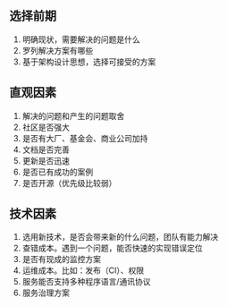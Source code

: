 ## 选择前期

1. 明确现状，需要解决的问题是什么
2. 罗列解决方案有哪些
3. 基于架构设计思想，选择可接受的方案

## 直观因素

1. 解决的问题和产生的问题取舍
2. 社区是否强大
3. 是否有大厂、基金会、商业公司加持
4. 文档是否完善
5. 更新是否迅速
6. 是否已有成功的案例
7. 是否开源（优先级比较弱）

## 技术因素

1. 选用新技术，是否会带来新的什么问题，团队有能力解决
2. 查错成本。遇到一个问题，能否快速的实现错误定位
3. 是否有现成的监控方案
4. 运维成本。比如：发布（CI）、权限
5. 服务能否支持多种程序语言/通讯协议
6. 服务治理方案
